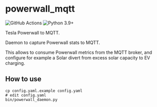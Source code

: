 # powerwall_mqtt
![GitHub Actions](https://github.com/larroy/powerwall_mqtt/workflows/Python%20package/badge.svg)
![Python 3.9+](https://img.shields.io/badge/python-3.9+-blue.svg?style=flat)

Tesla Powerwall to MQTT.

Daemon to capture Powerwall stats to MQTT.

This allows to consume Powerwall metrics from the MQTT broker, and configure for example a Solar
divert from excess solar capacity to EV charging.


## How to use

```
cp config.yaml.example config.yaml
# edit config.yaml
bin/powerwall_daemon.py
```
